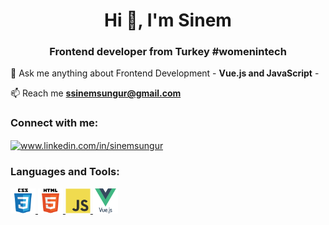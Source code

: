 <h1 align="center">Hi 👋, I'm Sinem</h1>
<h3 align="center">Frontend developer from Turkey #womenintech</h3>


💬 Ask me anything about Frontend Development - **Vue.js and JavaScript** -

📫 Reach me **ssinemsungur@gmail.com**

<h3 align="left">Connect with me:</h3>
<p align="left">
<a href="https://www.linkedin.com/in/sinemsungur/" target="blank"><img align="center" src="https://cdn.jsdelivr.net/npm/simple-icons@3.0.1/icons/linkedin.svg" alt="www.linkedin.com/in/sinemsungur" height="30" width="40" /></a>
</p>

<h3 align="left">Languages and Tools:</h3>
<p align="left"> <a href="https://www.w3schools.com/css/" target="_blank"> <img src="https://raw.githubusercontent.com/devicons/devicon/master/icons/css3/css3-original-wordmark.svg" alt="css3" width="40" height="40"/> </a> <a href="https://www.w3.org/html/" target="_blank"> <img src="https://raw.githubusercontent.com/devicons/devicon/master/icons/html5/html5-original-wordmark.svg" alt="html5" width="40" height="40"/> </a> <a href="https://developer.mozilla.org/en-US/docs/Web/JavaScript" target="_blank"> <img src="https://raw.githubusercontent.com/devicons/devicon/master/icons/javascript/javascript-original.svg" alt="javascript" width="40" height="40"/> </a> <a href="https://vuejs.org/" target="_blank"> <img src="https://raw.githubusercontent.com/devicons/devicon/master/icons/vuejs/vuejs-original-wordmark.svg" alt="vuejs" width="40" height="40"/> </a> </p>
